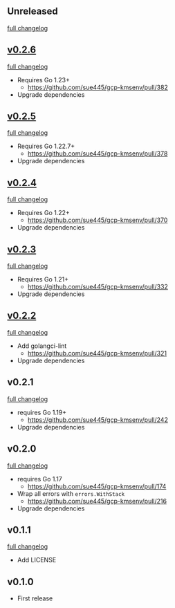 ## Unreleased
[full changelog](http://github.com/sue445/gcp-kmsenv/compare/v0.2.6...master)

## [v0.2.6](https://github.com/sue445/gcp-kmsenv/releases/tag/v0.2.6)
[full changelog](http://github.com/sue445/gcp-kmsenv/compare/v0.2.5...v0.2.6)

* Requires Go 1.23+
  * https://github.com/sue445/gcp-kmsenv/pull/382
* Upgrade dependencies

## [v0.2.5](https://github.com/sue445/gcp-kmsenv/releases/tag/v0.2.5)
[full changelog](http://github.com/sue445/gcp-kmsenv/compare/v0.2.4...v0.2.5)

* Requires Go 1.22.7+
  * https://github.com/sue445/gcp-kmsenv/pull/378
* Upgrade dependencies

## [v0.2.4](https://github.com/sue445/gcp-kmsenv/releases/tag/v0.2.4)
[full changelog](http://github.com/sue445/gcp-kmsenv/compare/v0.2.3...v0.2.4)

* Requires Go 1.22+
  * https://github.com/sue445/gcp-kmsenv/pull/370
* Upgrade dependencies

## [v0.2.3](https://github.com/sue445/gcp-kmsenv/releases/tag/v0.2.3)
[full changelog](http://github.com/sue445/gcp-kmsenv/compare/v0.2.2...v0.2.3)

* Requires Go 1.21+
  * https://github.com/sue445/gcp-kmsenv/pull/332
* Upgrade dependencies

## [v0.2.2](https://github.com/sue445/gcp-kmsenv/releases/tag/v0.2.2)
[full changelog](http://github.com/sue445/gcp-kmsenv/compare/v0.2.1...v0.2.2)

* Add golangci-lint
  * https://github.com/sue445/gcp-kmsenv/pull/321
* Upgrade dependencies

## v0.2.1
[full changelog](http://github.com/sue445/gcp-kmsenv/compare/v0.2.1...v0.2.2)

* requires Go 1.19+
  * https://github.com/sue445/gcp-kmsenv/pull/242
* Upgrade dependencies

## v0.2.0
[full changelog](http://github.com/sue445/gcp-kmsenv/compare/v0.1.1...v0.2.0)

* requires Go 1.17
  * https://github.com/sue445/gcp-kmsenv/pull/174
* Wrap all errors with `errors.WithStack`
  * https://github.com/sue445/gcp-kmsenv/pull/216
* Upgrade dependencies

## v0.1.1
[full changelog](http://github.com/sue445/gcp-kmsenv/compare/v0.1.0...v0.1.1)

* Add LICENSE

## v0.1.0
* First release
